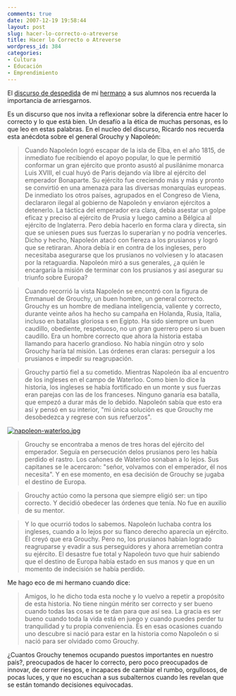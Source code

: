 ```yaml
---
comments: true
date: 2007-12-19 19:58:44
layout: post
slug: hacer-lo-correcto-o-atreverse
title: Hacer lo Correcto o Atreverse
wordpress_id: 384
categories:
- Cultura
- Educación
- Emprendimiento
---
```


El [discurso de despedida](http://www.ricardodiaz.org/archives/2007/12/no-basta-ser-co.html) de mi [hermano](http://www.ricardodiaz.org/) a sus alumnos nos recuerda la importancia de arriesgarnos.

Es un discurso que nos invita a reflexionar sobre la diferencia entre hacer lo correcto y lo que está bien. Un desafío a la ética de muchas personas, es lo que leo en estas palabras. En el nucleo del discurso, Ricardo nos recuerda esta anécdota sobre el general Grouchy y Napoleón:

> Cuando Napoleón logró escapar de la isla de Elba, en el año 1815, de inmediato fue recibiendo el apoyo popular, lo que le permitió conformar un gran ejército que pronto asustó al pusilánime monarca Luis XVIII, el cual huyó de Paris dejando vía libre al ejército del emperador Bonaparte. Su ejército fue creciendo más y más y pronto se convirtió en una amenaza para las diversas monarquías europeas. De inmediato los otros países, agrupados en el Congreso de Viena, declararon ilegal al gobierno de Napoleón y enviaron ejércitos a detenerlo. La táctica del emperador era clara, debía asestar un golpe eficaz y preciso al ejército de Prusia y luego camino a Bélgica al ejército de Inglaterra. Pero debía hacerlo en forma clara y directa, sin que se uniesen pues sus fuerzas lo superarían y no podría vencerles. Dicho y hecho, Napoleón atacó con fiereza a los prusianos y logró que se retiraran. Ahora debía ir en contra de los ingleses, pero necesitaba asegurarse que los prusianos no volviesen y lo atacasen por la retaguardia. Napoleón miró a sus generales, ¿a quién le encargaría la misión de terminar con los prusianos y así asegurar su triunfo sobre Europa?

> Cuando recorrió la vista Napoleón se encontró con la figura de Emmanuel de Grouchy, un buen hombre, un general correcto. Grouchy es un hombre de mediana inteligencia, valiente y correcto, durante veinte años ha hecho su campaña en Holanda, Rusia, Italia, incluso en batallas gloriosa s en Egipto. Ha sido siempre un buen caudillo, obediente, respetuoso, no un gran guerrero pero si un buen caudillo. Era un hombre correcto que ahora la historia estaba llamando para hacerlo grandioso. No había ningún otro y solo Grouchy haría tal misión. Las órdenes eran claras: perseguir a los prusianos e impedir su reagrupación.

> Grouchy partió fiel a su cometido. Mientras Napoleón iba al encuentro de los ingleses en el campo de Waterloo. Como bien lo dice la historia, los ingleses se había fortificado en un monte y sus fuerzas eran parejas con las de los franceses. Ninguno ganaría esa batalla, que empezó a durar más de lo debido. Napoleón sabía que esto era así y pensó en su interior, "mi única solución es que Grouchy me desobedezca y regrese con sus refuerzos".

[![napoleon-waterloo.jpg](file:///I:/documentos/blogs/lnds/La%20Naturaleza%20del%20Software%20%20Archivos%20Diciembre%202007_files/napoleon-waterloo-thumb-400x272.jpg)](http://www.lnds.net/images/napoleon-waterloo.jpg)

> Grouchy se encontraba a menos de tres horas del ejército del emperador. Seguía en persecución delos prusianos pero les había perdido el rastro. Los cañones de Waterloo sonaban a lo lejos. Sus capitanes se le acercaron: "señor, volvamos con el emperador, él nos necesita". Y en ese momento, en esa decisión de Grouchy se jugaba el destino de Europa.

> Grouchy actúo como la persona que siempre eligió ser: un tipo correcto. Y decidió obedecer las órdenes que tenía. No fue en auxilio de su mentor.

> Y lo que ocurrió todos lo sabemos. Napoleón luchaba contra los ingleses, cuando a lo lejos por su flanco derecho aparecía un ejército. Él creyó que era Grouchy. Pero no, los prusianos habían logrado reagruparse y evadir a sus perseguidores y ahora arremetían contra su ejército. El desastre fue total y Napoleón tuvo que huir sabiendo que el destino de Europa había estado en sus manos y que en un momento de indecisión se había perdido.

Me hago eco de mi hermano cuando dice:

> Amigos, lo he dicho toda esta noche y lo vuelvo a repetir a propósito de esta historia. No tiene ningún mérito ser correcto y ser bueno cuando todas las cosas se te dan para que así sea. La gracia es ser bueno cuando toda la vida está en juego y cuando puedes perder tu tranquilidad y tu propia conveniencia. Es en esas ocasiones cuando uno descubre si nació para estar en la historia como Napoleón o si nació para ser olvidado como Grouchy.

¿Cuantos Grouchy tenemos ocupando puestos importantes en nuestro país?, preocupados de hacer lo correcto, pero poco preocupados de innovar, de correr riesgos, e incapaces de cambiar el rumbo, orgullosos, de pocas luces, y que no escuchan a sus subalternos cuando les revelan que se están tomando decisiones equivocadas.



